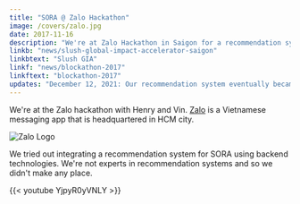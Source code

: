 ```yaml
---
title: "SORA @ Zalo Hackathon"
image: /covers/zalo.jpg
date: 2017-11-16
description: "We're at Zalo Hackathon in Saigon for a recommendation system challenge"
linkb: "news/slush-global-impact-accelerator-saigon"
linkbtext: "Slush GIA"
linkf: "news/blockathon-2017"
linkftext: "blockathon-2017"
updates: "December 12, 2021: Our recommendation system eventually became ISAIAH Match"
---
```


We're at the Zalo hackathon with Henry and Vin. [Zalo](https://chat.zalo.me) is a Vietnamese messaging app that is headquartered in HCM city. 

![Zalo Logo](https://sorasystem.sirv.com/logos/zalo600.jpg)


We tried out integrating a recommendation system for SORA using backend technologies. We're not experts in recommendation systems and so we didn't make any place.


{{< youtube YjpyR0yVNLY >}}

